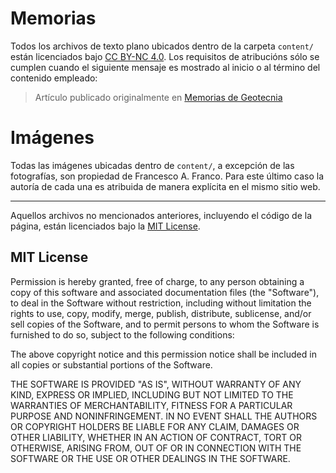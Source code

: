 # Memorias

Todos los archivos de texto plano ubicados dentro de la carpeta  `content/` están licenciados bajo [CC BY-NC 4.0](https://creativecommons.org/licenses/by-nc/4.0/deed.es). Los requisitos de atribucións sólo se cumplen cuando el siguiente mensaje es mostrado al inicio o al término del contenido empleado:

> Artículo publicado originalmente en [Memorias de Geotecnia](https://mdegeo.com/)

# Imágenes

Todas las imágenes ubicadas dentro de `content/`, a excepción de las fotografías, son propiedad de Francesco A. Franco. Para este último caso la autoría de cada una es atribuida de manera explícita en el mismo sitio web.

---

Aquellos archivos no mencionados anteriores, incluyendo el código de la página, están licenciados bajo la [MIT License](https://opensource.org/license/mit/).

## MIT License

Permission is hereby granted, free of charge, to any person obtaining
a copy of this software and associated documentation files (the
"Software"), to deal in the Software without restriction, including
without limitation the rights to use, copy, modify, merge, publish,
distribute, sublicense, and/or sell copies of the Software, and to
permit persons to whom the Software is furnished to do so, subject to
the following conditions:

The above copyright notice and this permission notice shall be
included in all copies or substantial portions of the Software.

THE SOFTWARE IS PROVIDED "AS IS", WITHOUT WARRANTY OF ANY KIND,
EXPRESS OR IMPLIED, INCLUDING BUT NOT LIMITED TO THE WARRANTIES OF
MERCHANTABILITY, FITNESS FOR A PARTICULAR PURPOSE AND
NONINFRINGEMENT. IN NO EVENT SHALL THE AUTHORS OR COPYRIGHT HOLDERS BE
LIABLE FOR ANY CLAIM, DAMAGES OR OTHER LIABILITY, WHETHER IN AN ACTION
OF CONTRACT, TORT OR OTHERWISE, ARISING FROM, OUT OF OR IN CONNECTION
WITH THE SOFTWARE OR THE USE OR OTHER DEALINGS IN THE SOFTWARE.
